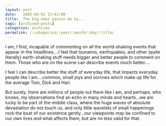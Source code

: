 ```yaml
---
layout: post
date:	2005-04-02 13:41:00
title:  The big news passes me by...
tags: [archived-posts]
categories: archives
permalink: /:categories/:year/:month/:day/:title/
---
```

I am, I find, incapable of commenting on all the world-shaking events that appear in the headlines....I feel that tsunamis, earthquakes, and other (quite literally) earth-shaking stuff needs bigger and better people to comment on them. Those who are on the scene can describe events much better....

I feel I can describe better the stuff of everyday life, that impacts everyday people like I am....common, small joys and sorrows which make up life for the average Tom, Dick and Hari. 

But surely, there are millions of people out there like I am, and perhaps, who knows, my observations find an echo in many minds and hearts...we are lucky to be part of the middle class, where the huge waves of absolute devastation do not touch us, and only little wavelets of small happenings rock the boat of our existence gently...our viewpoints may be confined to our own lives and what affects them, but are no less valid for that.

